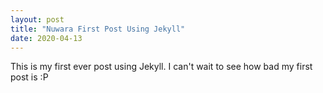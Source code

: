 ```yaml
---
layout: post
title: "Nuwara First Post Using Jekyll"
date: 2020-04-13
---
```


This is my first ever post using Jekyll. I can't wait to see how bad my first post is :P 
